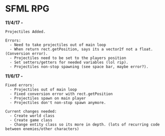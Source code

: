# SFML RPG

**11/4/17 -**

    Projectiles Added.
    
    Errors:
      - Need to take projectiles out of main loop
      - When return rect.getPosition, says its a vector2f not a float. (Conversion error).
      - Projectiles need to be set to the players position
      - Set setters/getters for needed variables (lol rip).
      - Projectiles non-stop spawning (see space bar, maybe error?).
      
**11/6/17 -**

    Fixed errors:
      - Projectiles out of main loop
      - Fixed conversion error with rect.getPosition
      - Projectiles spawn on main player
      - Projectiles don't non-stop spawn anymore.
      
    Current changes needed:
      - Create world class
      - Create game class
      - Change entity class so its more in depth. (lots of recurring code between enemies/other characters)
  
